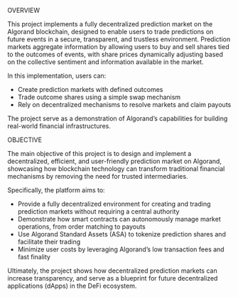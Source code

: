 OVERVIEW

This project implements a fully decentralized prediction market on the Algorand blockchain, designed to enable users to trade predictions on future events in a secure, transparent, and trustless environment.
Prediction markets aggregate information by allowing users to buy and sell shares tied to the outcomes of events, with share prices dynamically adjusting based on the collective sentiment and information available in the market.

In this implementation, users can:

- Create prediction markets with defined outcomes
- Trade outcome shares using a simple swap mechanism
- Rely on decentralized mechanisms to resolve markets and claim payouts

The project serve as a demonstration of Algorand’s capabilities for building real-world financial infrastructures.

OBJECTIVE

The main objective of this project is to design and implement a decentralized, efficient, and user-friendly prediction market on Algorand, showcasing how blockchain technology can transform traditional financial mechanisms by removing the need for trusted intermediaries.

Specifically, the platform aims to:

- Provide a fully decentralized environment for creating and trading prediction markets without requiring a central authority
- Demonstrate how smart contracts can autonomously manage market operations, from order matching to payouts
- Use Algorand Standard Assets (ASA) to tokenize prediction shares and facilitate their trading
- Minimize user costs by leveraging Algorand’s low transaction fees and fast finality

Ultimately, the project shows how decentralized prediction markets can increase transparency, and serve as a blueprint for future decentralized applications (dApps) in the DeFi ecosystem.
